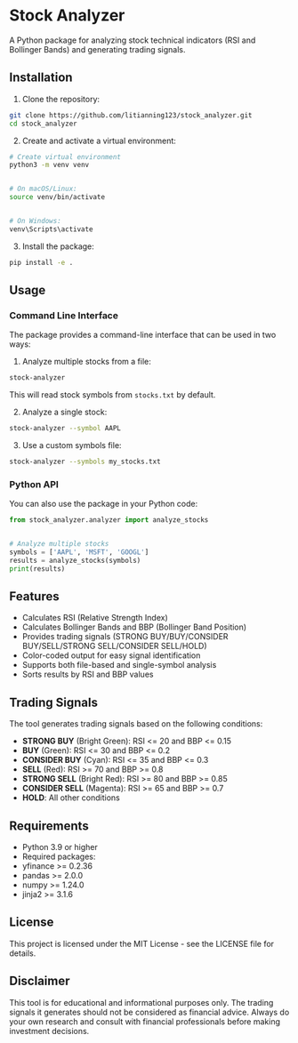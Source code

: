# Stock Analyzer


A Python package for analyzing stock technical indicators (RSI and Bollinger Bands) and generating trading signals.


## Installation


1. Clone the repository:
```bash
git clone https://github.com/litianning123/stock_analyzer.git
cd stock_analyzer
```


2. Create and activate a virtual environment:
```bash
# Create virtual environment
python3 -m venv venv


# On macOS/Linux:
source venv/bin/activate


# On Windows:
venv\Scripts\activate
```


3. Install the package:
```bash
pip install -e .
```


## Usage


### Command Line Interface


The package provides a command-line interface that can be used in two ways:


1. Analyze multiple stocks from a file:
```bash
stock-analyzer
```
This will read stock symbols from `stocks.txt` by default.


2. Analyze a single stock:
```bash
stock-analyzer --symbol AAPL
```


3. Use a custom symbols file:
```bash
stock-analyzer --symbols my_stocks.txt
```


### Python API


You can also use the package in your Python code:


```python
from stock_analyzer.analyzer import analyze_stocks


# Analyze multiple stocks
symbols = ['AAPL', 'MSFT', 'GOOGL']
results = analyze_stocks(symbols)
print(results)
```


## Features


- Calculates RSI (Relative Strength Index)
- Calculates Bollinger Bands and BBP (Bollinger Band Position)
- Provides trading signals (STRONG BUY/BUY/CONSIDER BUY/SELL/STRONG SELL/CONSIDER SELL/HOLD)
- Color-coded output for easy signal identification
- Supports both file-based and single-symbol analysis
- Sorts results by RSI and BBP values


## Trading Signals


The tool generates trading signals based on the following conditions:
- **STRONG BUY** (Bright Green): RSI <= 20 and BBP <= 0.15
- **BUY** (Green): RSI <= 30 and BBP <= 0.2
- **CONSIDER BUY** (Cyan): RSI <= 35 and BBP <= 0.3
- **SELL** (Red): RSI >= 70 and BBP >= 0.8
- **STRONG SELL** (Bright Red): RSI >= 80 and BBP >= 0.85
- **CONSIDER SELL** (Magenta): RSI >= 65 and BBP >= 0.7
- **HOLD**: All other conditions


## Requirements


- Python 3.9 or higher
- Required packages:
 - yfinance >= 0.2.36
 - pandas >= 2.0.0
 - numpy >= 1.24.0
 - jinja2 >= 3.1.6


## License


This project is licensed under the MIT License - see the LICENSE file for details.


## Disclaimer


This tool is for educational and informational purposes only. The trading signals it generates should not be considered as financial advice. Always do your own research and consult with financial professionals before making investment decisions.
